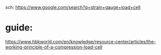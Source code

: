 sch: https://www.google.com/search?q=strain+gauge+load+cell

# guide:
https://www.hbkworld.com/en/knowledge/resource-center/articles/the-working-principle-of-a-compression-load-cell
